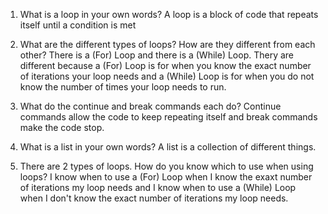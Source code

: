 1. What is a loop in your own words?
A loop is a block of code that repeats itself until a condition is met

2. What are the different types of loops? How are they different from each other?
There is a (For) Loop and there is a (While) Loop. Thery are different because a (For) Loop is for when you know the exact number of iterations your loop needs and a (While) Loop is for when you do not know the number of times your loop needs to run.

3. What do the continue and break commands each do?
Continue commands allow the code to keep repeating itself and break commands make the code stop.

4. What is a list in your own words?
A list is a collection of different things.

5. There are 2 types of loops. How do you know which to use when using loops?
I know when to use a (For) Loop when I know the exaxt number of iterations my loop needs and I know when to use a (While) Loop when I don't know the exact number of iterations my loop needs.
